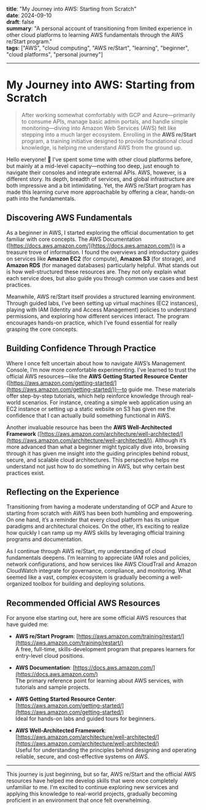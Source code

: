 
**title**: "My Journey into AWS: Starting from Scratch"  
**date**: 2024-09-10  
**draft**: false  
**summary**: "A personal account of transitioning from limited experience in other cloud platforms to learning AWS fundamentals through the AWS re/Start program."  
**tags**: ["AWS", "cloud computing", "AWS re/Start", "learning", "beginner", "cloud platforms", "personal journey"]

---

# My Journey into AWS: Starting from Scratch

> After working somewhat comfortably with GCP and Azure—primarily to consume APIs, manage basic admin portals, and handle simple monitoring—diving into Amazon Web Services (AWS) felt like stepping into a much larger ecosystem. Enrolling in the **AWS re/Start** program, a training initiative designed to provide foundational cloud knowledge, is helping me understand AWS from the ground up.

Hello everyone! 👋 I’ve spent some time with other cloud platforms before, but mainly at a mid-level capacity—nothing too deep, just enough to navigate their consoles and integrate external APIs. AWS, however, is a different story. Its depth, breadth of services, and global infrastructure are both impressive and a bit intimidating. Yet, the AWS re/Start program has made this learning curve more approachable by offering a clear, hands-on path into the fundamentals.

## Discovering AWS Fundamentals

As a beginner in AWS, I started exploring the official documentation to get familiar with core concepts. The AWS Documentation ([https://docs.aws.amazon.com/](https://docs.aws.amazon.com/)) is a treasure trove of information. I found the overviews and introductory guides on services like **Amazon EC2** (for compute), **Amazon S3** (for storage), and **Amazon RDS** (for managed databases) particularly helpful. What stands out is how well-structured these resources are. They not only explain what each service does, but also guide you through common use cases and best practices.

Meanwhile, AWS re/Start itself provides a structured learning environment. Through guided labs, I’ve been setting up virtual machines (EC2 instances), playing with IAM (Identity and Access Management) policies to understand permissions, and exploring how different services interact. The program encourages hands-on practice, which I’ve found essential for really grasping the core concepts.

## Building Confidence Through Practice

Where I once felt uncertain about how to navigate AWS’s Management Console, I’m now more comfortable experimenting. I’ve learned to trust the official AWS resources—like the **AWS Getting Started Resource Center** ([https://aws.amazon.com/getting-started/](https://aws.amazon.com/getting-started/))—to guide me. These materials offer step-by-step tutorials, which help reinforce knowledge through real-world scenarios. For instance, creating a simple web application using an EC2 instance or setting up a static website on S3 has given me the confidence that I can actually build something functional in AWS.

Another invaluable resource has been the **AWS Well-Architected Framework** ([https://aws.amazon.com/architecture/well-architected/](https://aws.amazon.com/architecture/well-architected/)). Although it’s more advanced than what a beginner might typically dive into, browsing through it has given me insight into the guiding principles behind robust, secure, and scalable cloud architectures. This perspective helps me understand not just how to do something in AWS, but why certain best practices exist.

## Reflecting on the Experience

Transitioning from having a moderate understanding of GCP and Azure to starting from scratch with AWS has been both humbling and empowering. On one hand, it’s a reminder that every cloud platform has its unique paradigms and architectural choices. On the other, it’s exciting to realize how quickly I can ramp up my AWS skills by leveraging official training programs and documentation.

As I continue through AWS re/Start, my understanding of cloud fundamentals deepens. I’m learning to appreciate IAM roles and policies, network configurations, and how services like AWS CloudTrail and Amazon CloudWatch integrate for governance, compliance, and monitoring. What seemed like a vast, complex ecosystem is gradually becoming a well-organized toolbox for building and deploying solutions.

## Recommended Official AWS Resources

For anyone else starting out, here are some official AWS resources that have guided me:

- **AWS re/Start Program**: [https://aws.amazon.com/training/restart/](https://aws.amazon.com/training/restart/)  
  A free, full-time, skills-development program that prepares learners for entry-level cloud positions.

- **AWS Documentation**: [https://docs.aws.amazon.com/](https://docs.aws.amazon.com/)  
  The primary reference point for learning about AWS services, with tutorials and sample projects.

- **AWS Getting Started Resource Center**: [https://aws.amazon.com/getting-started/](https://aws.amazon.com/getting-started/)  
  Ideal for hands-on labs and guided tours for beginners.

- **AWS Well-Architected Framework**: [https://aws.amazon.com/architecture/well-architected/](https://aws.amazon.com/architecture/well-architected/)  
  Useful for understanding the principles behind designing and operating reliable, secure, and cost-effective systems on AWS.

---

This journey is just beginning, but so far, AWS re/Start and the official AWS resources have helped me develop skills that were once completely unfamiliar to me. I’m excited to continue exploring new services and applying this knowledge to real-world projects, gradually becoming proficient in an environment that once felt overwhelming.